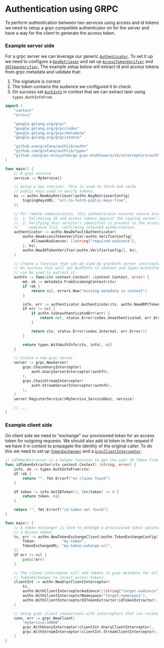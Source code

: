 # Authentication using GRPC

To perform authentication between two services using access and id tokens we need to setup a grpc compatible authenticator on for the server and have a way for the client to generate the access token.

### Example server side

For a grpc server we can leverage our generic [`Authenticator`](../authn/authenticator.go). To set it up we need to configure a [`KeyRetriever`](../authn/jwks.go) and set up [`AccessTokenVerifier`](../authn/verifier_access_token.go) and  
[`IDTokenVerifier`](../authn/verifier_id_token.go). The example setup below will extract id and access tokens from grpc metadata and validate that:
1. The signature is correct
2. The token contains the audience we configured it to check.
3. On success set [`AuthInfo`](../types/auth.go) in context that we can extract later using `types.AuthInfoFrom`.

```go
import (
	"context"
	"errors"

	"google.golang.org/grpc"
	"google.golang.org/grpc/codes"
	"google.golang.org/grpc/metadata"
	"google.golang.org/grpc/status"

	"github.com/grafana/authlib/authn"
	"github.com/grafana/authlib/types"
	"github.com/grpc-ecosystem/go-grpc-middleware/v2/interceptors/auth"
)

func main() {
	// A grpc service
	service := MyService{}

	// Setup a key retriver. This is used to fetch and cache
	// public keys used to verify tokens.
	ks := authn.NewKeyRetriever(authn.KeyRetrieverConfig{
		SigningKeysURL: "url-to-fetch-public-keys-from",
	})

	// For remote communication, this authenticator ensures secure access by:
	//  1. Validating ID and access tokens against the signing server's keys.
	//  2. Verifying this service's identifier is present in the access token's
	//     audience list, confirming intended authorization.
	authenticator := authn.NewDefaultAuthenticator(
		authn.NewAccessTokenVerifier(authn.VerifierConfig{
			AllowedAudiences: []string{"required-audience"},
		}, ks),
		authn.NewIDTokenVerifier(authn.VerifierConfig{}, ks),
	)

	// Create a function that can be used by grpcAuth server interceptors.
	// On success this will set AuthInfo in context and types.AuthInfoFrom(ctx)
	// can be used to extract it.
	authfn := func(ctx context.Context) (context.Context, error) {
		md, ok := metadata.FromIncomingContext(ctx)
		if !ok {
			return nil, errors.New("missing metedata in context")
		}

		info, err := authenticator.Authenticate(ctx, authn.NewGRPCTokenProvider(md))
		if err != nil {
			if authn.IsUnauthenticatedErr(err) {
				return nil, status.Error(codes.Unauthenticated, err.Error())
			}

			return ctx, status.Error(codes.Internal, err.Error())
		}

		return types.WithAuthInfo(ctx, info), nil
	}

	// Create a new grpc server
	server := grpc.NewServer(
		grpc.ChainUnaryInterceptor(
			auth.UnaryServerInterceptor(authfn),
		),
		grpc.ChainStreamInterceptor(
			auth.StreamServerInterceptor(authfn),
		),
	)
	server.RegisterService(&MyService_ServiceDesc, service)

	// ...
}
```

### Example client side

On client side we need to "exchange" our provisioned token for an access token for outgoing requests. We should also add id token to the request if we have it in context to propagate the identity of the original caller.
To do this we need to set up [`TokenExchanger`](../authn/token_exchange.go) and a [`GrpcClientInterceptor`](../authn/grpc_client_interceptor.go). 

```go
// idTokenExtractor is a helper function to get the user ID Token from context
func idTokenExtractor(ctx context.Context) (string, error) {
	info, ok := types.AuthInfoFrom(ctx)
	if !ok {
		return "", fmt.Errorf("no claims found")
	}

	if token := info.GetIDToken(); len(token) != 0 {
		return token, nil
	}

	return "", fmt.Errorf("id-token not found")
}

func main() {
	// A token exchanger is used to exhange a provisioned token against
	// a Access token.
	ts, err := authn.NewTokenExchangeClient(authn.TokenExchangeConfig{
		Token:            "my-token",
		TokenExchangeURL: "my-token-exhange-url",
	})
	if err != nil {
		panic(err)
	}

	// The client interceptor will add tokens to grpc metadata for all outgoing requests. It uses the provided
    // TokenExchanger to inject access tokens.
	clientInt := authn.NewGrpcClientInterceptor(
		ts,
		authn.WithClientInterceptorAudience([]string{"target-audience"}),
		authn.WithClientInterceptorNamespace("target-namespace"),
		authn.WithClientInterceptorIDTokenExtractor(idTokenExtractor),
	)

	// Setup grpc client connections with interceptors that can rotate and forward tokens.
	conn, err := grpc.NewClient(
		"myService:10000",
		grpc.WithUnaryInterceptor(clientInt.UnaryClientInterceptor),
		grpc.WithStreamInterceptor(clientInt.StreamClientInterceptor),
	)
}
```
